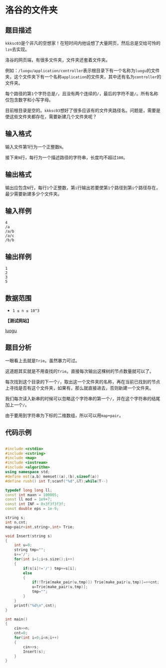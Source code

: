 # 洛谷的文件夹


## 题目描述

`kkksc03`是个非凡的空想家！在短时间内他设想了大量网页，然后总是交给可怜的`lzn`去实现。

洛谷的网页端，有很多文件夹，文件夹还套着文件夹。

例如：`/luogu/application/controller`表示根目录下有一个名称为`luogu`的文件夹，这个文件夹下有一个名称`application`的文件夹，其中还有名为`controller`的文件夹。

每个路径的第`1`个字符总是`/`，且没有两个连续的`/`，最后的字符不是`/`。所有名称仅包含数字和小写字母。

目前根目录是空的。`kkksc03`想好了很多应该有的文件夹路径名。问题是，需要是使这些文件夹都存在，需要新建几个文件夹呢？

## 输入格式

输入文件第1行为一个正整数`N`。

接下来`N`行，每行为一个描述路径的字符串，长度均不超过`100`。

## 输出格式

输出应包含`N`行，每行`1`个正整数，第`i`行输出若要使第`1`个路径到第`i`个路径存在，最少需要新建多少个文件夹。

## 输入样例

    4
    /a
    /a/b
    /a/c
    /b/b

## 输出样例

    1
    2
    3
    5


## 数据范围

- `1 ≤ n ≤ 10^3`

**【测试网站】**

[luogu](https://www.luogu.org/problemnew/show/P1738) 

## 题目分析
   
   一眼看上去就是`Trie`。虽然暴力可过。
   
   这道题其实就是不用查找的`Trie`。直接每次输出这棵树的节点数量就可以了。
   
   每次找到这个目录的下一个`/`，取出这一个文件夹的名称，再在当前已找到的节点上寻找是否有这个文件夹，如果有，那么就直接进去，否则新建一个文件夹。
   
   我们每次读入新串的时候可以忽略这个字符串的第一个`/`，并在这个字符串的结尾加上一个`/`。
   
   由于要用到字符串为下标的二维数组，所以可以用`map+pair`。
  
  
## 代码示例

```c++

#include <cstdio>
#include <cstring>
#include <map>
#include <iostream>
#include <algorithm>
using namespace std;
#define mst(a,b) memset((a),(b),sizeof(a))
#define rush() int T;scanf("%d",&T);while(T--)

typedef long long ll;
const int maxn = 100005;
const ll mod = 1e9+7;
const int INF = 0x3f3f3f3f;
const double eps = 1e-9;

string s;
int n,cnt;
map<pair<int,string>,int> Trie;

void Insert(string s)
{
    int u=0;
    string tmp="";
    s+='/';
    for(int i=1;i<s.size();i++)
    {
        if(s[i]!='/') tmp+=s[i];
        else
        {
            if(!Trie[make_pair(u,tmp)]) Trie[make_pair(u,tmp)]=++cnt;
            u=Trie[make_pair(u,tmp)];
            tmp="";
        }
    }
    printf("%d\n",cnt);
}

int main()
{
    cin>>n;
    cnt=0;
    for(int i=0;i<n;i++)
    {
        cin>>s;
        Insert(s);
    }
}

```
   
   
   
